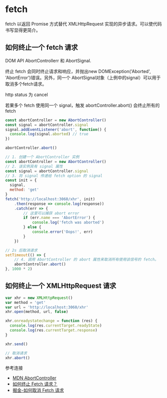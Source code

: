 # fetch

fetch 以返回 Promise 方式替代 XMLHttpRequest 实现的异步请求。可以使代码书写显得更简介。

## 如何终止一个 fetch 请求

DOM API AbortControllerr 和 AbortSignal.

终止 fetch 会同时终止请求和响应，并抛出new DOMException('Aborted', 'AbortError')错误。另外，同一个 AbortSignal对象（上例中的signal）可以用于取消多个fetch请求。

http status 为 cancel 

若果多个 fetch 使用同一个 signal，触发 abortController.abort() 会终止所有的 fetch

```js
const abortController = new AbortController()
const signal = abortController.signal
signal.addEventListener('abort', function() {
  console.log(signal.aborted) // true
})

abortController.abort()
```

```js
// 1. 创建一个 AbortController 实例
const abortController = new AbortController()
// 2. 该实例具有 signal 属性
const signal = abortController.signal
// 3. 将 signal 传递给 fetch option 的 signal
const init = {
  signal,
  method: 'get'
}
fetch('http://localhost:3060/xhr', init)
    .then(response => console.log(response))
    .catch(err => {
        // 这里可以捕获 abort error
        if (err.name === 'AbortError') {
            console.log('fetch was aborted')
        } else {
            console.error('Oops!', err)
        }
    })

// 2s 后取消请求
setTimeout(() => {
    // 4. 调用 AbortController 的 abort 属性来取消所有使用该信号的 fetch。
    abortController.abort()
}, 1000 * 2)
```

## 如何终止一个 XMLHttpRequest 请求

```js
var xhr = new XMLHttpRequest()
var method = 'get'
var url = 'http://localhost:3060/xhr'
xhr.open(method, url, false)

xhr.onreadystatechange = function (res) {
  console.log(res.currentTarget.readyState)
  console.log(res.currentTarget.response)
}

xhr.send()

// 取消请求
xhr.abort()
```

参考连接

* [MDN AbortController](https://developer.mozilla.org/zh-CN/docs/Web/API/AbortController)
* [如何终止 Fetch 请求？](https://my.oschina.net/u/173474/blog/4461505)
* [掘金-如何取消 Fetch 请求](https://juejin.cn/post/6844904113130438663)
